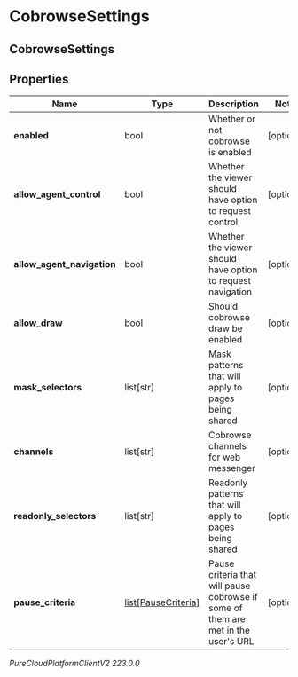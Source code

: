 # CobrowseSettings

## CobrowseSettings

## Properties

|Name | Type | Description | Notes|
|------------ | ------------- | ------------- | -------------|
| **enabled** | bool | Whether or not cobrowse is enabled | [optional] |
| **allow_agent_control** | bool | Whether the viewer should have option to request control | [optional] |
| **allow_agent_navigation** | bool | Whether the viewer should have option to request navigation | [optional] |
| **allow_draw** | bool | Should cobrowse draw be enabled | [optional] |
| **mask_selectors** | list[str] | Mask patterns that will apply to pages being shared | [optional] |
| **channels** | list[str] | Cobrowse channels for web messenger | [optional] |
| **readonly_selectors** | list[str] | Readonly patterns that will apply to pages being shared | [optional] |
| **pause_criteria** | [list[PauseCriteria]](PauseCriteria) | Pause criteria that will pause cobrowse if some of them are met in the user&#39;s URL | [optional] |



_PureCloudPlatformClientV2 223.0.0_
